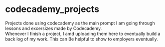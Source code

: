 # codecademy_projects
Projects done using codecademy as the main prompt
I am going through lessons and excersizes made by Codecademy.  
Whenever I finish a project, I amd uploading them here to eventually build a back log of my work.
This can Be helpful to show to employers eventually.
